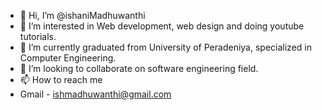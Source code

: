 - 👋 Hi, I’m @ishaniMadhuwanthi
- 👀 I’m interested in Web development, web design and doing youtube tutorials.
- 🌱 I’m currently graduated from University of Peradeniya, specialized in Computer Engineering.
- 💞️ I’m looking to collaborate on software engineering field.
- 📫 How to reach me 
- Gmail - ishmadhuwanthi@gmail.com

<!---
ishaniMadhuwanthi/ishaniMadhuwanthi is a ✨ special ✨ repository because its `README.md` (this file) appears on your GitHub profile.
You can click the Preview link to take a look at your changes.
--->
